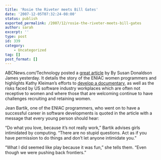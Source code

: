 ```yaml
---
title: 'Rosie the Riveter meets Bill Gates'
date: '2007-12-05T07:32:24-08:00'
status: publish
exported_permalink: /2007/12/rosie-the-riveter-meets-bill-gates
author: sarah
excerpt: ''
type: post
id: 339
category:
    - Uncategorized
tag: []
post_format: []
---
```

ABCNews.com/Technology posted a [great article](http://abcnews.go.com/Technology/Story?id=3951187&page=1) by By Susan Donaldson James yesterday. It details the story of the ENIAC women programmers and highlights Kathy Kleiman’s efforts to [develop a documentary](http://eniacprogrammers.org/), as well as the risks faced by US software industry workplaces which are often not receptive to women and where those that are welcoming continue to have challenges recruiting and retaining women.

Jean Bartik, one of the ENIAC programmers, who went on to have a successful career in software developments is quoted in the article with a message that every young person should hear:

“Do what you love, because it’s not really work,” Bartik advises girls intimidated by computing. “There are no stupid questions. Act as if you have permission to do things and don’t let anyone intimidate you.”

“What I did seemed like play because it was fun,” she tells them. “Even though we were pushing back frontiers.”